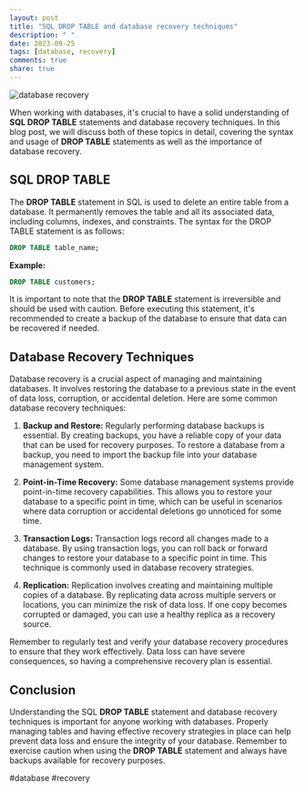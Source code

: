 ```yaml
---
layout: post
title: "SQL DROP TABLE and database recovery techniques"
description: " "
date: 2023-09-25
tags: [database, recovery]
comments: true
share: true
---
```


![database recovery](https://example.com/database_recovery.jpg)

When working with databases, it's crucial to have a solid understanding of **SQL DROP TABLE** statements and database recovery techniques. In this blog post, we will discuss both of these topics in detail, covering the syntax and usage of **DROP TABLE** statements as well as the importance of database recovery.

## SQL DROP TABLE

The **DROP TABLE** statement in SQL is used to delete an entire table from a database. It permanently removes the table and all its associated data, including columns, indexes, and constraints. The syntax for the DROP TABLE statement is as follows:

```sql
DROP TABLE table_name;
```

**Example:**

```sql
DROP TABLE customers;
```

It is important to note that the **DROP TABLE** statement is irreversible and should be used with caution. Before executing this statement, it's recommended to create a backup of the database to ensure that data can be recovered if needed.

## Database Recovery Techniques

Database recovery is a crucial aspect of managing and maintaining databases. It involves restoring the database to a previous state in the event of data loss, corruption, or accidental deletion. Here are some common database recovery techniques:

1. **Backup and Restore:** Regularly performing database backups is essential. By creating backups, you have a reliable copy of your data that can be used for recovery purposes. To restore a database from a backup, you need to import the backup file into your database management system.

2. **Point-in-Time Recovery:** Some database management systems provide point-in-time recovery capabilities. This allows you to restore your database to a specific point in time, which can be useful in scenarios where data corruption or accidental deletions go unnoticed for some time.

3. **Transaction Logs:** Transaction logs record all changes made to a database. By using transaction logs, you can roll back or forward changes to restore your database to a specific point in time. This technique is commonly used in database recovery strategies.

4. **Replication:** Replication involves creating and maintaining multiple copies of a database. By replicating data across multiple servers or locations, you can minimize the risk of data loss. If one copy becomes corrupted or damaged, you can use a healthy replica as a recovery source.

Remember to regularly test and verify your database recovery procedures to ensure that they work effectively. Data loss can have severe consequences, so having a comprehensive recovery plan is essential.

## Conclusion

Understanding the SQL **DROP TABLE** statement and database recovery techniques is important for anyone working with databases. Properly managing tables and having effective recovery strategies in place can help prevent data loss and ensure the integrity of your database. Remember to exercise caution when using the **DROP TABLE** statement and always have backups available for recovery purposes.

#database #recovery